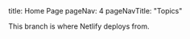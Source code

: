<frontmatter>
  title: Home Page
  pageNav: 4
  pageNavTitle: "Topics"
</frontmatter>

<br>

This branch is where Netlify deploys from.

